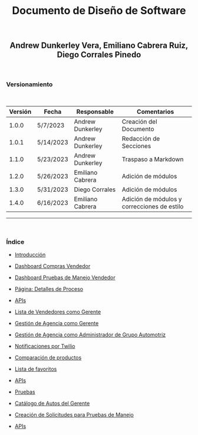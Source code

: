 <div align="center">
  </br>
  <h1 class="title">Documento de Diseño de Software</h1>
  </br>
  <h2 class="subtitle">Andrew Dunkerley Vera, Emiliano Cabrera Ruiz, Diego Corrales Pinedo</h2>
  </br>
</div>

<div class="subtitle">
  <h3>Versionamiento</h3>
  </br>

  | Versión | Fecha     | Responsable      | Comentarios                                 |
  | ------- | --------- | ---------------- | ------------------------------------------- |
  | 1.0.0   | 5/7/2023  | Andrew Dunkerley | Creación del Documento                      |
  | 1.0.1   | 5/14/2023 | Andrew Dunkerley | Redacción de Secciones                      |
  | 1.1.0   | 5/23/2023 | Andrew Dunkerley | Traspaso a Markdown                         |
  | 1.2.0   | 5/26/2023 | Emiliano Cabrera | Adición de módulos                          |
  | 1.3.0   | 5/31/2023 | Diego Corrales   | Adición de módulos                          |
  | 1.4.0   | 6/16/2023 | Emiliano Cabrera | Adición de módulos y correcciones de estilo |

</div>

---
</br>
<h3 class="subtitle">Índice</h3>

- [Introducción](SDD%20Docs%203a47ce1847ab4b59ae57344d5f692bb2/Introduccion%20a%20la%20Aplicacion%20y%20al%20Documento%20de%20Diseno%20de%20Software%20b4e0b5b0e0a64b6e9b0a0b4b0b5b0e0a6.md)

- [Dashboard Compras Vendedor](SDD%20Docs%203a47ce1847ab4b59ae57344d5f692bb2/Dashboard%20Compras%20Vendedor%202e08b1d5cfc2455b98882ef5d97d47ae.md)

- [Dashboard Pruebas de Manejo Vendedor](SDD%20Docs%203a47ce1847ab4b59ae57344d5f692bb2/Dashboard%20Pruebas%20de%20Manejo%20Vendedor%208e814c5cbd474344a54a009d2e81c972.md)

- [Página: Detalles de Proceso](SDD%20Docs%203a47ce1847ab4b59ae57344d5f692bb2/Pagina%20Detalles%20de%20Proceso%2000ebfb0620b6428da7d9d9d8c4a0050a.md)

- [APIs](SDD%20Docs%203a47ce1847ab4b59ae57344d5f692bb2/APIs%2001b022e1b6b2453faf9e457af4dd7c7c.md)

- [Lista de Vendedores como Gerente](Final%20Documentation%20e7c3113b6b864f84b54f7664d9d53e40/Lista%20de%20Vendedores%20como%20Gerente%20d6c791abb3784056ba376ba6f1965719.md)

- [Gestión de Agencia como Gerente](Final%20Documentation%20e7c3113b6b864f84b54f7664d9d53e40/Gestio%CC%81n%20de%20Agencia%20como%20Gerente%2039b7f328d4b24fb3b1487699bf14b758.md)

- [Gestión de Agencia como Administrador de Grupo Automotriz](Final%20Documentation%20e7c3113b6b864f84b54f7664d9d53e40/Gestio%CC%81n%20de%20Agencia%20como%20Administrador%20de%20Grupo%20Au%209417d5258c8e423d90a983445b6ec01a.md)

- [Notificaciones por Twilio](Final%20Documentation%20e7c3113b6b864f84b54f7664d9d53e40/Notificaciones%20por%20Twilio%20dc17b6062fa84c6eabef2fdb017c5b3b.md)

- [Comparación de productos](Final%20Documentation%20e7c3113b6b864f84b54f7664d9d53e40/Comparacio%CC%81n%20de%20productos%205a7d2ae2f8bd49138afc7502c2c698f1.md)

- [Lista de favoritos](Final%20Documentation%20e7c3113b6b864f84b54f7664d9d53e40/Lista%20de%20favoritos%207ade0599392b43e1aacd9c5af7a686e6.md)

- [APIs](Final%20Documentation%20e7c3113b6b864f84b54f7664d9d53e40/APIs%20059691d154ad421abbf7f195cee48c5c.md)

- [Pruebas](Final%20Documentation%20e7c3113b6b864f84b54f7664d9d53e40/Pruebas%20b2896060cbea4a73b56f84c3fc288dcd.md)

- [Catálogo de Autos del Gerente](SDD%20A01781631%202d18d24397e646f9b940386130104832/Cata%CC%81logo%20de%20Autos%20Gerente%20e22ac2ca51284d049de39820656786f9.md)

- [Creación de Solicitudes para Pruebas de Manejo](SDD%20A01781631%202d18d24397e646f9b940386130104832/Creacio%CC%81n%20de%20Solicitudes%20para%20Pruebas%20de%20Manejo%2080c5e17b06dd44d8937d46f26c0b38e8.md)

- [APIs](SDD%20A01781631%202d18d24397e646f9b940386130104832/APIs%20e10aff3c50d44cea902a66f24d4a02bf.md)